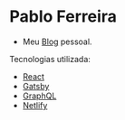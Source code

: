 # Pablo Ferreira

- Meu [Blog](https://pabloferreira.netlify.app/) pessoal.

Tecnologias utilizada:

- [React](https://reactjs.org/)
- [Gatsby](https://graphql.org/)
- [GraphQL](https://graphql.org/)
- [Netlify](https://www.netlify.com/)
